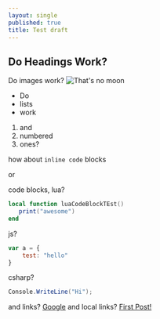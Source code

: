 ```yaml
---
layout: single
published: true
title: Test draft
---
```

## Do Headings Work?

Do images work?
![That's no moon]({{site.baseurl}}/assets/images/pia21387.jpg)

  * Do 
  * lists
  * work
  
  1. and 
  2. numbered
  3. ones?

how about `inline code` blocks

or 

code blocks, lua?

```lua
local function luaCodeBlockTEst() 
   print("awesome")
end
```

js?

```js
var a = {
	test: "hello"
}
```

csharp?

```csharp
Console.WriteLine("Hi");
```

and links? [Google](http://www.google.com.au "To Google!")
and local links? [First Post!](/first-post/)